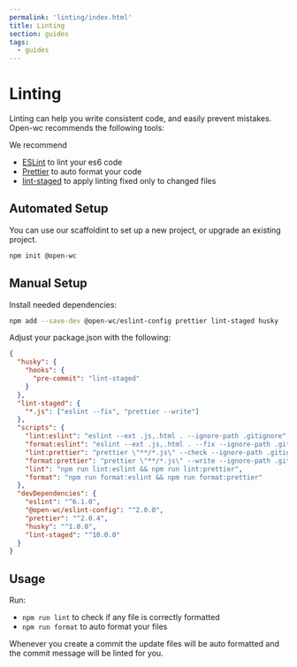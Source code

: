 ```yaml
---
permalink: 'linting/index.html'
title: Linting
section: guides
tags:
  - guides
---
```


# Linting

Linting can help you write consistent code, and easily prevent mistakes. Open-wc recommends the following tools:

We recommend

- [ESLint](https://eslint.org/) to lint your es6 code
- [Prettier](https://prettier.io/) to auto format your code
- [lint-staged](https://www.npmjs.com/package/lint-staged) to apply linting fixed only to changed files

## Automated Setup

You can use our scaffoldint to set up a new project, or upgrade an existing project.

```bash
npm init @open-wc
```

## Manual Setup

Install needed dependencies:

```bash
npm add --save-dev @open-wc/eslint-config prettier lint-staged husky
```

Adjust your package.json with the following:

```json
{
  "husky": {
    "hooks": {
      "pre-commit": "lint-staged"
    }
  },
  "lint-staged": {
    "*.js": ["eslint --fix", "prettier --write"]
  },
  "scripts": {
    "lint:eslint": "eslint --ext .js,.html . --ignore-path .gitignore",
    "format:eslint": "eslint --ext .js,.html . --fix --ignore-path .gitignore",
    "lint:prettier": "prettier \"**/*.js\" --check --ignore-path .gitignore",
    "format:prettier": "prettier \"**/*.js\" --write --ignore-path .gitignore",
    "lint": "npm run lint:eslint && npm run lint:prettier",
    "format": "npm run format:eslint && npm run format:prettier"
  },
  "devDependencies": {
    "eslint": "^6.1.0",
    "@open-wc/eslint-config": "^2.0.0",
    "prettier": "^2.0.4",
    "husky": "^1.0.0",
    "lint-staged": "^10.0.0"
  }
}
```

## Usage

Run:

- `npm run lint` to check if any file is correctly formatted
- `npm run format` to auto format your files

Whenever you create a commit the update files will be auto formatted and the commit message will be linted for you.
